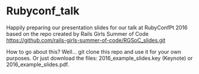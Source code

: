 # Rubyconf_talk
Happily preparing our presentation slides for our talk at RubyConfPt 2016 based on the repo created by Rails Girls Summer of Code https://github.com/rails-girls-summer-of-code/RGSoC_slides.git

How to go about this? Well... git clone this repo and use it for your own purposes. Or just download the files: 2016_example_slides.key (Keynote) or 2016_example_slides.pdf.
